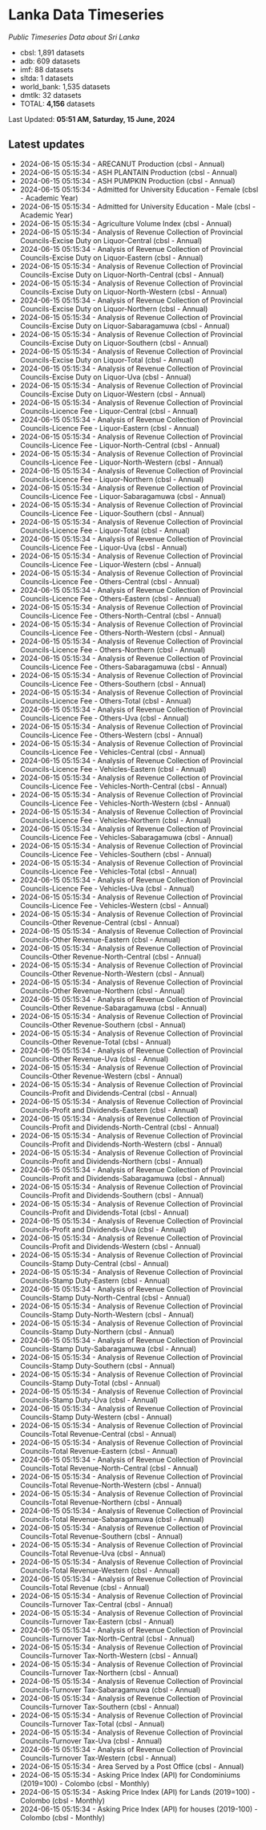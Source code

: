 # Lanka Data Timeseries
*Public Timeseries Data about Sri Lanka*

* cbsl: 1,891 datasets
* adb: 609 datasets
* imf: 88 datasets
* sltda: 1 datasets
* world_bank: 1,535 datasets
* dmtlk: 32 datasets
* TOTAL: **4,156** datasets

Last Updated: **05:51 AM, Saturday, 15 June, 2024**

## Latest updates

* 2024-06-15 05:15:34 - ARECANUT Production (cbsl - Annual)
* 2024-06-15 05:15:34 - ASH PLANTAIN Production (cbsl - Annual)
* 2024-06-15 05:15:34 - ASH PUMPKIN Production (cbsl - Annual)
* 2024-06-15 05:15:34 - Admitted for University Education - Female (cbsl - Academic Year)
* 2024-06-15 05:15:34 - Admitted for University Education - Male (cbsl - Academic Year)
* 2024-06-15 05:15:34 - Agriculture Volume Index (cbsl - Annual)
* 2024-06-15 05:15:34 - Analysis of Revenue Collection of Provincial Councils-Excise Duty on Liquor-Central (cbsl - Annual)
* 2024-06-15 05:15:34 - Analysis of Revenue Collection of Provincial Councils-Excise Duty on Liquor-Eastern (cbsl - Annual)
* 2024-06-15 05:15:34 - Analysis of Revenue Collection of Provincial Councils-Excise Duty on Liquor-North-Central (cbsl - Annual)
* 2024-06-15 05:15:34 - Analysis of Revenue Collection of Provincial Councils-Excise Duty on Liquor-North-Western (cbsl - Annual)
* 2024-06-15 05:15:34 - Analysis of Revenue Collection of Provincial Councils-Excise Duty on Liquor-Northern (cbsl - Annual)
* 2024-06-15 05:15:34 - Analysis of Revenue Collection of Provincial Councils-Excise Duty on Liquor-Sabaragamuwa (cbsl - Annual)
* 2024-06-15 05:15:34 - Analysis of Revenue Collection of Provincial Councils-Excise Duty on Liquor-Southern (cbsl - Annual)
* 2024-06-15 05:15:34 - Analysis of Revenue Collection of Provincial Councils-Excise Duty on Liquor-Total (cbsl - Annual)
* 2024-06-15 05:15:34 - Analysis of Revenue Collection of Provincial Councils-Excise Duty on Liquor-Uva (cbsl - Annual)
* 2024-06-15 05:15:34 - Analysis of Revenue Collection of Provincial Councils-Excise Duty on Liquor-Western (cbsl - Annual)
* 2024-06-15 05:15:34 - Analysis of Revenue Collection of Provincial Councils-Licence Fee - Liquor-Central (cbsl - Annual)
* 2024-06-15 05:15:34 - Analysis of Revenue Collection of Provincial Councils-Licence Fee - Liquor-Eastern (cbsl - Annual)
* 2024-06-15 05:15:34 - Analysis of Revenue Collection of Provincial Councils-Licence Fee - Liquor-North-Central (cbsl - Annual)
* 2024-06-15 05:15:34 - Analysis of Revenue Collection of Provincial Councils-Licence Fee - Liquor-North-Western (cbsl - Annual)
* 2024-06-15 05:15:34 - Analysis of Revenue Collection of Provincial Councils-Licence Fee - Liquor-Northern (cbsl - Annual)
* 2024-06-15 05:15:34 - Analysis of Revenue Collection of Provincial Councils-Licence Fee - Liquor-Sabaragamuwa (cbsl - Annual)
* 2024-06-15 05:15:34 - Analysis of Revenue Collection of Provincial Councils-Licence Fee - Liquor-Southern (cbsl - Annual)
* 2024-06-15 05:15:34 - Analysis of Revenue Collection of Provincial Councils-Licence Fee - Liquor-Total (cbsl - Annual)
* 2024-06-15 05:15:34 - Analysis of Revenue Collection of Provincial Councils-Licence Fee - Liquor-Uva (cbsl - Annual)
* 2024-06-15 05:15:34 - Analysis of Revenue Collection of Provincial Councils-Licence Fee - Liquor-Western (cbsl - Annual)
* 2024-06-15 05:15:34 - Analysis of Revenue Collection of Provincial Councils-Licence Fee - Others-Central (cbsl - Annual)
* 2024-06-15 05:15:34 - Analysis of Revenue Collection of Provincial Councils-Licence Fee - Others-Eastern (cbsl - Annual)
* 2024-06-15 05:15:34 - Analysis of Revenue Collection of Provincial Councils-Licence Fee - Others-North-Central (cbsl - Annual)
* 2024-06-15 05:15:34 - Analysis of Revenue Collection of Provincial Councils-Licence Fee - Others-North-Western (cbsl - Annual)
* 2024-06-15 05:15:34 - Analysis of Revenue Collection of Provincial Councils-Licence Fee - Others-Northern (cbsl - Annual)
* 2024-06-15 05:15:34 - Analysis of Revenue Collection of Provincial Councils-Licence Fee - Others-Sabaragamuwa (cbsl - Annual)
* 2024-06-15 05:15:34 - Analysis of Revenue Collection of Provincial Councils-Licence Fee - Others-Southern (cbsl - Annual)
* 2024-06-15 05:15:34 - Analysis of Revenue Collection of Provincial Councils-Licence Fee - Others-Total (cbsl - Annual)
* 2024-06-15 05:15:34 - Analysis of Revenue Collection of Provincial Councils-Licence Fee - Others-Uva (cbsl - Annual)
* 2024-06-15 05:15:34 - Analysis of Revenue Collection of Provincial Councils-Licence Fee - Others-Western (cbsl - Annual)
* 2024-06-15 05:15:34 - Analysis of Revenue Collection of Provincial Councils-Licence Fee - Vehicles-Central (cbsl - Annual)
* 2024-06-15 05:15:34 - Analysis of Revenue Collection of Provincial Councils-Licence Fee - Vehicles-Eastern (cbsl - Annual)
* 2024-06-15 05:15:34 - Analysis of Revenue Collection of Provincial Councils-Licence Fee - Vehicles-North-Central (cbsl - Annual)
* 2024-06-15 05:15:34 - Analysis of Revenue Collection of Provincial Councils-Licence Fee - Vehicles-North-Western (cbsl - Annual)
* 2024-06-15 05:15:34 - Analysis of Revenue Collection of Provincial Councils-Licence Fee - Vehicles-Northern (cbsl - Annual)
* 2024-06-15 05:15:34 - Analysis of Revenue Collection of Provincial Councils-Licence Fee - Vehicles-Sabaragamuwa (cbsl - Annual)
* 2024-06-15 05:15:34 - Analysis of Revenue Collection of Provincial Councils-Licence Fee - Vehicles-Southern (cbsl - Annual)
* 2024-06-15 05:15:34 - Analysis of Revenue Collection of Provincial Councils-Licence Fee - Vehicles-Total (cbsl - Annual)
* 2024-06-15 05:15:34 - Analysis of Revenue Collection of Provincial Councils-Licence Fee - Vehicles-Uva (cbsl - Annual)
* 2024-06-15 05:15:34 - Analysis of Revenue Collection of Provincial Councils-Licence Fee - Vehicles-Western (cbsl - Annual)
* 2024-06-15 05:15:34 - Analysis of Revenue Collection of Provincial Councils-Other Revenue-Central (cbsl - Annual)
* 2024-06-15 05:15:34 - Analysis of Revenue Collection of Provincial Councils-Other Revenue-Eastern (cbsl - Annual)
* 2024-06-15 05:15:34 - Analysis of Revenue Collection of Provincial Councils-Other Revenue-North-Central (cbsl - Annual)
* 2024-06-15 05:15:34 - Analysis of Revenue Collection of Provincial Councils-Other Revenue-North-Western (cbsl - Annual)
* 2024-06-15 05:15:34 - Analysis of Revenue Collection of Provincial Councils-Other Revenue-Northern (cbsl - Annual)
* 2024-06-15 05:15:34 - Analysis of Revenue Collection of Provincial Councils-Other Revenue-Sabaragamuwa (cbsl - Annual)
* 2024-06-15 05:15:34 - Analysis of Revenue Collection of Provincial Councils-Other Revenue-Southern (cbsl - Annual)
* 2024-06-15 05:15:34 - Analysis of Revenue Collection of Provincial Councils-Other Revenue-Total (cbsl - Annual)
* 2024-06-15 05:15:34 - Analysis of Revenue Collection of Provincial Councils-Other Revenue-Uva (cbsl - Annual)
* 2024-06-15 05:15:34 - Analysis of Revenue Collection of Provincial Councils-Other Revenue-Western (cbsl - Annual)
* 2024-06-15 05:15:34 - Analysis of Revenue Collection of Provincial Councils-Profit and Dividends-Central (cbsl - Annual)
* 2024-06-15 05:15:34 - Analysis of Revenue Collection of Provincial Councils-Profit and Dividends-Eastern (cbsl - Annual)
* 2024-06-15 05:15:34 - Analysis of Revenue Collection of Provincial Councils-Profit and Dividends-North-Central (cbsl - Annual)
* 2024-06-15 05:15:34 - Analysis of Revenue Collection of Provincial Councils-Profit and Dividends-North-Western (cbsl - Annual)
* 2024-06-15 05:15:34 - Analysis of Revenue Collection of Provincial Councils-Profit and Dividends-Northern (cbsl - Annual)
* 2024-06-15 05:15:34 - Analysis of Revenue Collection of Provincial Councils-Profit and Dividends-Sabaragamuwa (cbsl - Annual)
* 2024-06-15 05:15:34 - Analysis of Revenue Collection of Provincial Councils-Profit and Dividends-Southern (cbsl - Annual)
* 2024-06-15 05:15:34 - Analysis of Revenue Collection of Provincial Councils-Profit and Dividends-Total (cbsl - Annual)
* 2024-06-15 05:15:34 - Analysis of Revenue Collection of Provincial Councils-Profit and Dividends-Uva (cbsl - Annual)
* 2024-06-15 05:15:34 - Analysis of Revenue Collection of Provincial Councils-Profit and Dividends-Western (cbsl - Annual)
* 2024-06-15 05:15:34 - Analysis of Revenue Collection of Provincial Councils-Stamp Duty-Central (cbsl - Annual)
* 2024-06-15 05:15:34 - Analysis of Revenue Collection of Provincial Councils-Stamp Duty-Eastern (cbsl - Annual)
* 2024-06-15 05:15:34 - Analysis of Revenue Collection of Provincial Councils-Stamp Duty-North-Central (cbsl - Annual)
* 2024-06-15 05:15:34 - Analysis of Revenue Collection of Provincial Councils-Stamp Duty-North-Western (cbsl - Annual)
* 2024-06-15 05:15:34 - Analysis of Revenue Collection of Provincial Councils-Stamp Duty-Northern (cbsl - Annual)
* 2024-06-15 05:15:34 - Analysis of Revenue Collection of Provincial Councils-Stamp Duty-Sabaragamuwa (cbsl - Annual)
* 2024-06-15 05:15:34 - Analysis of Revenue Collection of Provincial Councils-Stamp Duty-Southern (cbsl - Annual)
* 2024-06-15 05:15:34 - Analysis of Revenue Collection of Provincial Councils-Stamp Duty-Total (cbsl - Annual)
* 2024-06-15 05:15:34 - Analysis of Revenue Collection of Provincial Councils-Stamp Duty-Uva (cbsl - Annual)
* 2024-06-15 05:15:34 - Analysis of Revenue Collection of Provincial Councils-Stamp Duty-Western (cbsl - Annual)
* 2024-06-15 05:15:34 - Analysis of Revenue Collection of Provincial Councils-Total Revenue-Central (cbsl - Annual)
* 2024-06-15 05:15:34 - Analysis of Revenue Collection of Provincial Councils-Total Revenue-Eastern (cbsl - Annual)
* 2024-06-15 05:15:34 - Analysis of Revenue Collection of Provincial Councils-Total Revenue-North-Central (cbsl - Annual)
* 2024-06-15 05:15:34 - Analysis of Revenue Collection of Provincial Councils-Total Revenue-North-Western (cbsl - Annual)
* 2024-06-15 05:15:34 - Analysis of Revenue Collection of Provincial Councils-Total Revenue-Northern (cbsl - Annual)
* 2024-06-15 05:15:34 - Analysis of Revenue Collection of Provincial Councils-Total Revenue-Sabaragamuwa (cbsl - Annual)
* 2024-06-15 05:15:34 - Analysis of Revenue Collection of Provincial Councils-Total Revenue-Southern (cbsl - Annual)
* 2024-06-15 05:15:34 - Analysis of Revenue Collection of Provincial Councils-Total Revenue-Uva (cbsl - Annual)
* 2024-06-15 05:15:34 - Analysis of Revenue Collection of Provincial Councils-Total Revenue-Western (cbsl - Annual)
* 2024-06-15 05:15:34 - Analysis of Revenue Collection of Provincial Councils-Total Revenue (cbsl - Annual)
* 2024-06-15 05:15:34 - Analysis of Revenue Collection of Provincial Councils-Turnover Tax-Central (cbsl - Annual)
* 2024-06-15 05:15:34 - Analysis of Revenue Collection of Provincial Councils-Turnover Tax-Eastern (cbsl - Annual)
* 2024-06-15 05:15:34 - Analysis of Revenue Collection of Provincial Councils-Turnover Tax-North-Central (cbsl - Annual)
* 2024-06-15 05:15:34 - Analysis of Revenue Collection of Provincial Councils-Turnover Tax-North-Western (cbsl - Annual)
* 2024-06-15 05:15:34 - Analysis of Revenue Collection of Provincial Councils-Turnover Tax-Northern (cbsl - Annual)
* 2024-06-15 05:15:34 - Analysis of Revenue Collection of Provincial Councils-Turnover Tax-Sabaragamuwa (cbsl - Annual)
* 2024-06-15 05:15:34 - Analysis of Revenue Collection of Provincial Councils-Turnover Tax-Southern (cbsl - Annual)
* 2024-06-15 05:15:34 - Analysis of Revenue Collection of Provincial Councils-Turnover Tax-Total (cbsl - Annual)
* 2024-06-15 05:15:34 - Analysis of Revenue Collection of Provincial Councils-Turnover Tax-Uva (cbsl - Annual)
* 2024-06-15 05:15:34 - Analysis of Revenue Collection of Provincial Councils-Turnover Tax-Western (cbsl - Annual)
* 2024-06-15 05:15:34 - Area Served by a Post Office (cbsl - Annual)
* 2024-06-15 05:15:34 - Asking Price Index (API) for Condominiums (2019=100) - Colombo (cbsl - Monthly)
* 2024-06-15 05:15:34 - Asking Price Index (API) for Lands (2019=100) - Colombo (cbsl - Monthly)
* 2024-06-15 05:15:34 - Asking Price Index (API) for houses (2019-100) - Colombo (cbsl - Monthly)